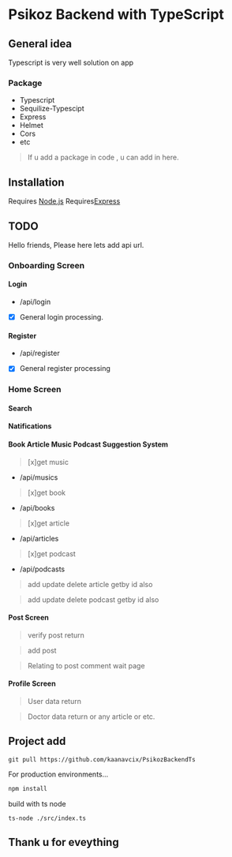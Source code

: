 # Psikoz Backend with TypeScript


## General idea
Typescript is very well solution on app 

### Package
- Typescript
- Sequilize-Typescipt
- Express
- Helmet
- Cors
- etc

> If u add a package in code , u can add in here.





## Installation

Requires [Node.js](https://nodejs.org/) 
Requires[Express](https://www.npmjs.com/package/express)


## TODO

Hello friends, Please here lets add api url.

### Onboarding Screen
#### Login
- /api/login

- [x] General login processing.


#### Register
- /api/register
- [x] General register processing 


### Home Screen

#### Search 

#### Natifications
#### Book Article Music Podcast Suggestion System 

> [x]get music
- /api/musics

> [x]get book
- /api/books

> [x]get article 
- /api/articles

> [x]get podcast
- /api/podcasts

> add update delete article getby id also 

> add update delete podcast  getby id also

#### Post Screen
> verify post return 

> add post

> Relating to post comment wait page

#### Profile Screen 

> User data return 

> Doctor data return or any article or etc.



## Project add 
```
git pull https://github.com/kaanavcix/PsikozBackendTs
```

For production environments...


```sh
npm install 
```
build with ts node

```
ts-node ./src/index.ts
```


## Thank u for eveything

 
